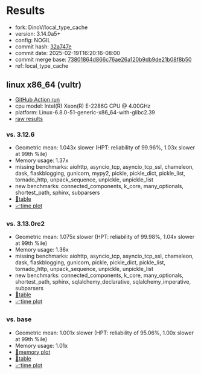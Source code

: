 # Results

- fork: DinoV/local_type_cache
- version: 3.14.0a5+
- config: NOGIL
- commit hash: [32a747e](https://github.com/DinoV/cpython/commit/32a747e)
- commit date: 2025-02-19T16:20:16-08:00
- commit merge base: [73801864d866c76ae26a120b9db9de21b08f8b50](https://github.com/python/cpython/commit/73801864d866c76ae26a120b9db9de21b08f8b50)
- ref: local_type_cache

## linux x86_64 (vultr)

- [GitHub Action run](https://github.com/facebookexperimental/free-threading-benchmarking/actions/runs/13425031100)
- cpu model: Intel(R) Xeon(R) E-2286G CPU @ 4.00GHz
- platform: Linux-6.8.0-51-generic-x86_64-with-glibc2.39
- [raw results](bm-20250219-vultr-x86_64-DinoV-local_type_cache-3.14.0a5%2B-32a747e.json)

### vs. 3.12.6

- Geometric mean: 1.043x slower (HPT: reliability of 99.96%, 1.03x slower at 99th %ile)
- Memory usage: 1.37x
- missing benchmarks: aiohttp, asyncio_tcp, asyncio_tcp_ssl, chameleon, dask, flaskblogging, gunicorn, mypy2, pickle, pickle_dict, pickle_list, tornado_http, unpack_sequence, unpickle, unpickle_list
- new benchmarks: connected_components, k_core, many_optionals, shortest_path, sphinx, subparsers
- [📄table](bm-20250219-vultr-x86_64-DinoV-local_type_cache-3.14.0a5%2B-32a747e-vs-3.12.6.md)
- [📈time plot](bm-20250219-vultr-x86_64-DinoV-local_type_cache-3.14.0a5%2B-32a747e-vs-3.12.6.svg)

### vs. 3.13.0rc2

- Geometric mean: 1.075x slower (HPT: reliability of 99.98%, 1.04x slower at 99th %ile)
- Memory usage: 1.36x
- missing benchmarks: aiohttp, asyncio_tcp, asyncio_tcp_ssl, chameleon, dask, flaskblogging, gunicorn, pickle, pickle_dict, pickle_list, tornado_http, unpack_sequence, unpickle, unpickle_list
- new benchmarks: connected_components, k_core, many_optionals, shortest_path, sphinx, sqlalchemy_declarative, sqlalchemy_imperative, subparsers
- [📄table](bm-20250219-vultr-x86_64-DinoV-local_type_cache-3.14.0a5%2B-32a747e-vs-3.13.0rc2.md)
- [📈time plot](bm-20250219-vultr-x86_64-DinoV-local_type_cache-3.14.0a5%2B-32a747e-vs-3.13.0rc2.svg)

### vs. base

- Geometric mean: 1.001x slower (HPT: reliability of 95.06%, 1.00x slower at 99th %ile)
- Memory usage: 1.01x
- [🧠memory plot](bm-20250219-vultr-x86_64-DinoV-local_type_cache-3.14.0a5%2B-32a747e-vs-base-mem.svg)
- [📄table](bm-20250219-vultr-x86_64-DinoV-local_type_cache-3.14.0a5%2B-32a747e-vs-base.md)
- [📈time plot](bm-20250219-vultr-x86_64-DinoV-local_type_cache-3.14.0a5%2B-32a747e-vs-base.svg)

